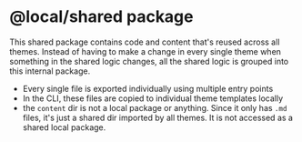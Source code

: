 # @local/shared package

This shared package contains code and content that's reused across all themes. Instead of having to make a change in every single theme when something in the shared logic changes, all the shared logic is grouped into this internal package.

- Every single file is exported individually using multiple entry points
- In the CLI, these files are copied to individual theme templates locally
- the `content` dir is not a local package or anything. Since it only has `.md` files, it's just a shared dir imported by all themes. It is not accessed as a shared local package.
